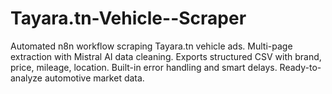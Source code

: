 # Tayara.tn-Vehicle--Scraper
Automated n8n workflow scraping Tayara.tn vehicle ads. Multi-page extraction with Mistral AI data cleaning. Exports structured CSV with brand, price, mileage, location. Built-in error handling and smart delays. Ready-to-analyze automotive market data.
